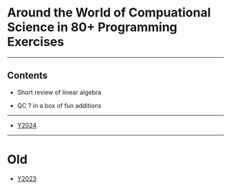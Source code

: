# Around the World of Compuational Science in 80+ Programming Exercises

---

## Contents

* Short review of linear algebra

* QC ? in a box of fun additions

---

* [Y2024](https://github.com/tatpongkatanyukul/LeTourDuMonde/blob/main/%E0%B9%8DY2024/readme.md)

    
---
# Old

* [Y2023](https://github.com/tatpongkatanyukul/LeTourDuMonde/blob/main/Y2023.md)
